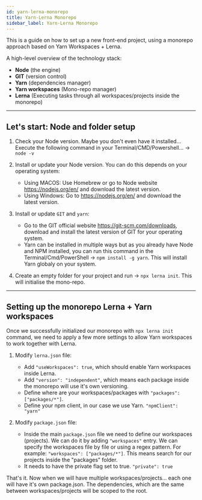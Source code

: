 ```yaml
---
id: yarn-lerna-monorepo
title: Yarn-Lerna Monorepo
sidebar_label: Yarn-Lerna Monorepo
---
```


This is a guide on how to set up a new front-end project, using a monorepo approach based on Yarn Workspaces + Lerna.

A high-level overview of the technology stack:

- **Node** (the engine)
- **GIT** (version control)
- **Yarn** (dependencies manager)
- **Yarn workspaces** (Mono-repo manager)
- **Lerna** (Executing tasks through all workspaces/projects inside the monorepo)

---

## Let's start: Node and folder setup

1. Check your Node version. Maybe you don't even have it installed... Execute the following command in your Terminal/CMD/Powershell... → `node -v`

2. Install or update your Node version. You can do this depends on your operating system:

   - Using MACOS: Use Homebrew or go to Node website https://nodejs.org/en/ and download the latest version.
   - Using Windows: Go to https://nodejs.org/en/ and download the latest version.

3. Install or update `GIT` and `yarn`:

   - Go to the GIT official website https://git-scm.com/downloads, download and install the latest version of GIT for your operating system.
   - Yarn can be installed in multiple ways but as you already have Node and NPM installed, you can run this command in the Terminal/Cmd/PowerShell → `npm install -g yarn`. This will install Yarn globaly on your system.

4. Create an empty folder for your project and run → `npx lerna init`. This will initialise the mono-repo.

---

## Setting up the monorepo Lerna + Yarn workspaces

Once we successfully initialized our monorepo with `npx lerna init` command, we need to apply a few more settings to allow Yarn workspaces to work together with Lerna.

1. Modify `lerna.json` file:

   - Add `"useWorkspaces": true`, which should enable Yarn workspaces inside Lerna.
   - Add `"version": "independent"`, which means each package inside the monorepo will use it's own versioning.
   - Define where are your workspaces/packages with `"packages": ["packages/*"]`.
   - Define your npm client, in our case we use Yarn. `"npmClient": "yarn"`

2. Modify `package.json` file:
   - Inside the main `package.json` file we need to define our workspaces (projects). We can do it by adding `"workspaces"` entry. We can specify the workspaces file by file or using a regex pattern. For example: `"workspaces": ["packages/*"]`. This means search for our projects inside the "packages" folder.
   - It needs to have the private flag set to true. `"private": true`

That's it. Now when we will have multiple workspaces/projects... each one will have it's own package.json. The dependencies, which are the same between workspaces/projects will be scoped to the root.
